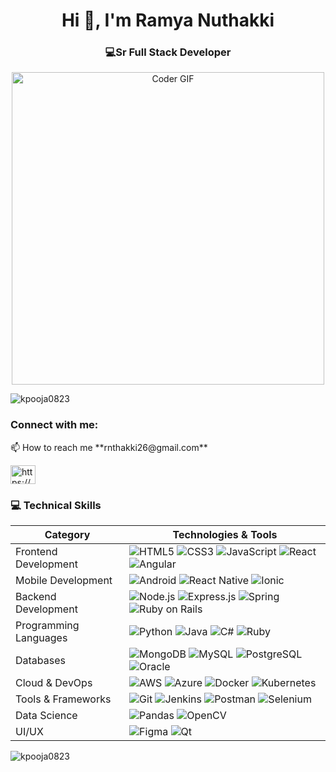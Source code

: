 <h1 align="center">Hi 👋, I'm Ramya Nuthakki</h1>
<h3 align="center">💻Sr Full Stack Developer </h3>
<div align="center">
  <img src="https://media.giphy.com/media/SWoSkN6DxTszqIKEqv/giphy.gif" alt="Coder GIF" width="500">
</div>
<p align="left"> <img src="https://komarev.com/ghpvc/?username=kpooja0823&label=Profile%20views&color=0e75b6&style=flat" alt="kpooja0823" /> </p>
<h3 align="left">Connect with me:</h3>
📫 How to reach me **rnthakki26@gmail.com**
<p align="left">
<a href="https://www.linkedin.com/in/ramyanuthakki/" target="blank"><img align="center" src="https://raw.githubusercontent.com/rahuldkjain/github-profile-readme-generator/master/src/images/icons/Social/linked-in-alt.svg" alt="https://www.linkedin.com/in/ramyanuthakki/" height="30" width="40" /></a>
</p>

<h3 align="left"> 💻 Technical Skills </h3>

| Category | Technologies & Tools |
|----------|---------------------|
| Frontend Development | ![HTML5](https://img.shields.io/badge/-HTML5-E34F26?style=flat&logo=html5&logoColor=white) ![CSS3](https://img.shields.io/badge/-CSS3-1572B6?style=flat&logo=css3) ![JavaScript](https://img.shields.io/badge/-JavaScript-F7DF1E?style=flat&logo=javascript&logoColor=black) ![React](https://img.shields.io/badge/-React-61DAFB?style=flat&logo=react&logoColor=black) ![Angular](https://img.shields.io/badge/-Angular-DD0031?style=flat&logo=angular) |
| Mobile Development | ![Android](https://img.shields.io/badge/-Android-3DDC84?style=flat&logo=android&logoColor=white) ![React Native](https://img.shields.io/badge/-React_Native-61DAFB?style=flat&logo=react&logoColor=black) ![Ionic](https://img.shields.io/badge/-Ionic-3880FF?style=flat&logo=ionic&logoColor=white) |
| Backend Development | ![Node.js](https://img.shields.io/badge/-Node.js-339933?style=flat&logo=node.js&logoColor=white) ![Express.js](https://img.shields.io/badge/-Express.js-000000?style=flat&logo=express) ![Spring](https://img.shields.io/badge/-Spring-6DB33F?style=flat&logo=spring&logoColor=white) ![Ruby on Rails](https://img.shields.io/badge/-Ruby_on_Rails-CC0000?style=flat&logo=ruby-on-rails) |
| Programming Languages | ![Python](https://img.shields.io/badge/-Python-3776AB?style=flat&logo=python&logoColor=white) ![Java](https://img.shields.io/badge/-Java-007396?style=flat&logo=java) ![C#](https://img.shields.io/badge/-C%23-239120?style=flat&logo=c-sharp) ![Ruby](https://img.shields.io/badge/-Ruby-CC342D?style=flat&logo=ruby) |
| Databases | ![MongoDB](https://img.shields.io/badge/-MongoDB-47A248?style=flat&logo=mongodb&logoColor=white) ![MySQL](https://img.shields.io/badge/-MySQL-4479A1?style=flat&logo=mysql&logoColor=white) ![PostgreSQL](https://img.shields.io/badge/-PostgreSQL-336791?style=flat&logo=postgresql) ![Oracle](https://img.shields.io/badge/-Oracle-F80000?style=flat&logo=oracle) |
| Cloud & DevOps | ![AWS](https://img.shields.io/badge/-AWS-232F3E?style=flat&logo=amazon-aws) ![Azure](https://img.shields.io/badge/-Azure-0089D6?style=flat&logo=microsoft-azure) ![Docker](https://img.shields.io/badge/-Docker-2496ED?style=flat&logo=docker&logoColor=white) ![Kubernetes](https://img.shields.io/badge/-Kubernetes-326CE5?style=flat&logo=kubernetes&logoColor=white) |
| Tools & Frameworks | ![Git](https://img.shields.io/badge/-Git-F05032?style=flat&logo=git&logoColor=white) ![Jenkins](https://img.shields.io/badge/-Jenkins-D24939?style=flat&logo=jenkins&logoColor=white) ![Postman](https://img.shields.io/badge/-Postman-FF6C37?style=flat&logo=postman&logoColor=white) ![Selenium](https://img.shields.io/badge/-Selenium-43B02A?style=flat&logo=selenium&logoColor=white) |
| Data Science | ![Pandas](https://img.shields.io/badge/-Pandas-150458?style=flat&logo=pandas) ![OpenCV](https://img.shields.io/badge/-OpenCV-5C3EE8?style=flat&logo=opencv) |
| UI/UX | ![Figma](https://img.shields.io/badge/-Figma-F24E1E?style=flat&logo=figma&logoColor=white) ![Qt](https://img.shields.io/badge/-Qt-41CD52?style=flat&logo=qt&logoColor=white) |
<p><img align="left" src="https://github-readme-stats.vercel.app/api/top-langs?username=kpooja0823&show_icons=true&locale=en&layout=compact" alt="kpooja0823" /></p>

